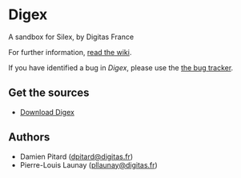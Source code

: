 Digex
=====

A sandbox for Silex, by Digitas France

For further information, [read the wiki](https://github.com/digitas/digex/wiki).

If you have identified a bug in *Digex*, please use the [the bug tracker](https://github.com/digitas/digex/issues).

Get the sources
---------------

* [Download Digex](https://github.com/digitas/digex/tags)

Authors
-------

* Damien Pitard (dpitard@digitas.fr)
* Pierre-Louis Launay (pllaunay@digitas.fr)
